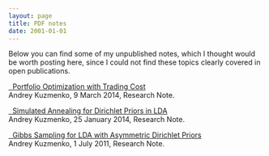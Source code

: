 ```yaml
---
layout: page
title: PDF notes
date: 2001-01-01
---
```


<p class="message">
Below you can find some of my unpublished notes,
which I thought would be worth posting here,
since I could not find these topics clearly
covered in open publications.
</p>

<a href="/resources/pdf/akuz_popt_cost.pdf"><i class="fa fa-file-pdf-o"></i>&nbsp; Portfolio Optimization with Trading Cost</a><br />
Andrey Kuzmenko, 9 March 2014, Research Note.

<a href="/resources/pdf/akuz_sim_ann_lda.pdf"><i class="fa fa-file-pdf-o"></i>&nbsp; Simulated Annealing for Dirichlet Priors in LDA</a><br />
Andrey Kuzmenko, 25 January 2014, Research Note.

<a href="/resources/pdf/akuz_lda_asym.pdf"><i class="fa fa-file-pdf-o"></i>&nbsp; Gibbs Sampling for LDA with Asymmetric Dirichlet Priors</a><br />
Andrey Kuzmenko, 1 July 2011, Research Note.
